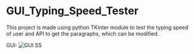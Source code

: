 # GUI_Typing_Speed_Tester
This project is made using python TKinter module to test the typing speed of user and API to get the paragraphs, which can be modified.

GUI:
<img src="https://drive.google.com/drive/my-drive?q=after:2023-08-01%20parent:0AMHt-zt7fglTUk9PVA" alt="GUI SS" />
